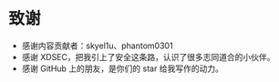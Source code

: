 # 致谢
- 感谢内容贡献者：skyel1u、phantom0301
- 感谢 XDSEC，把我引上了安全这条路，认识了很多志同道合的小伙伴。
- 感谢 GitHub 上的朋友，是你们的 star 给我写作的动力。